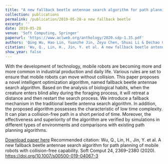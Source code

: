 ```yaml
---
title: "A new fallback beetle antennae search algorithm for path planning of mobile robots with collision-free capability"
collection: publications
permalink: /publication/2019-05-28-a new fallback beetle
excerpt: ''
date: 2019-05-28
venue: 'Soft Computing, Springer'
paperurl: 'https://www.aclweb.org/anthology/2020.sdp-1.35.pdf'
authors: 'Qing Wu, Hao Lin, Yuanzhe Jin, Zeyu Chen, Shuai Li & Dechao Chen'
citation: 'Wu, Q., Lin, H., Jin, Y. et al. A new fallback beetle antennae search algorithm for path planning of mobile robots with collision-free capability. Soft Comput 24, 2369–2380 (2020). https://doi.org/10.1007/s00500-019-04067-3'
show_year: false
---
```

With the development of technology, mobile robots are becoming more and more common in industrial production and daily life. Various rules are set to ensure that mobile robots can move without collision. This paper proposes a novel intelligent optimization algorithm, named fallback beetle antennae search algorithm. Based on the analysis of biological habits, when the creature enters blind alley during the foraging process, it will retreat a distance and then restart the search process. We introduce a fallback mechanism in the traditional beetle antenna search algorithm. In addition, the proposed algorithm possesses the characteristic of low time complexity. It can plan a collision-free path in a short period of time. Moreover, the effectiveness and superiority of the algorithm are verified by simulations in different types of environments and comparisons with existing path planning algorithms.

[Download paper here](https://link.springer.com/article/10.1007/s00500-019-04067-3#citeas)
Recommended citation: Wu, Q., Lin, H., Jin, Y. et al. A new fallback beetle antennae search algorithm for path planning of mobile robots with collision-free capability. Soft Comput 24, 2369–2380 (2020). https://doi.org/10.1007/s00500-019-04067-3
